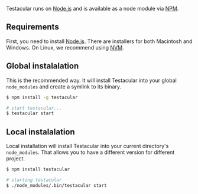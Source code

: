 Testacular runs on [Node.js] and is available as a node module via [NPM].

## Requirements

First, you need to install [Node.js]. There are installers for both
Macintosh and Windows. On Linux, we recommend using [NVM].

## Global instalalation
This is the recommended way. It will install Testacular into your global `node_modules` and create a symlink to its binary.

```bash
$ npm install -g testacular

# start testacular...
$ testacular start
```

## Local instalalation
Local installation will install Testacular into your current directory's `node_modules`. That allows you to have a different version for different project.

```bash
$ npm install testacular

# starting testacular
$ ./node_modules/.bin/testacular start
```


[Node.js]: http://nodejs.org/
[NPM]: https://npmjs.org/
[NVM]: https://github.com/creationix/nvm
